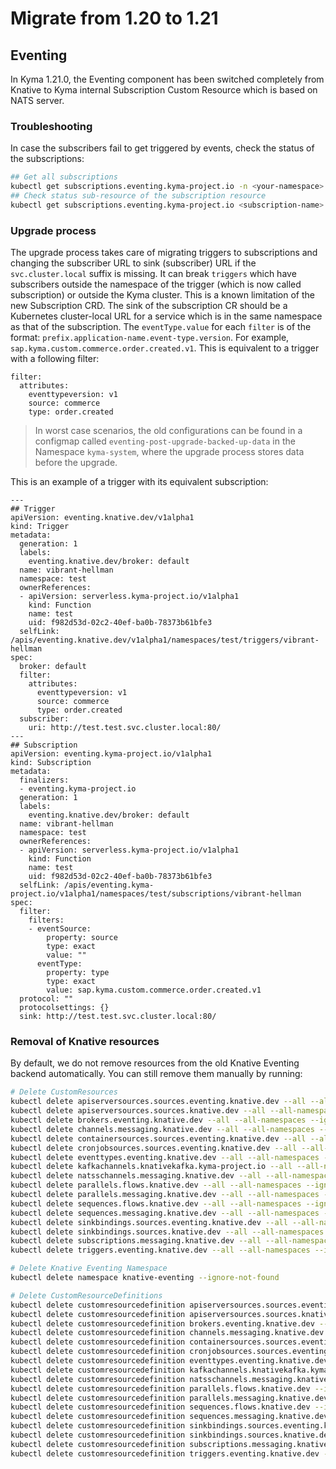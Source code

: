 # Migrate from 1.20 to 1.21

## Eventing
In Kyma 1.21.0, the Eventing component has been switched completely from Knative to Kyma internal Subscription Custom Resource which is based on NATS server.

### Troubleshooting

In case the subscribers fail to get triggered by events, check the status of the subscriptions:

```bash
## Get all subscriptions
kubectl get subscriptions.eventing.kyma-project.io -n <your-namespace>
## Check status sub-resource of the subscription resource
kubectl get subscriptions.eventing.kyma-project.io <subscription-name> -n <your-namespace> -oyaml
```

### Upgrade process

The upgrade process takes care of migrating triggers to subscriptions and changing the subscriber URL to sink (subscriber) URL if the `svc.cluster.local` suffix is missing. It can break `triggers` which have subscribers outside the namespace of the trigger (which is now called subscription) or outside the Kyma cluster. This is a known limitation of the new Subscription CRD. The sink of the subscription CR should be a Kubernetes cluster-local URL for a service which is in the same namespace as that of the subscription. The `eventType.value` for each `filter` is of the format: `prefix.application-name.event-type.version`. For example, `sap.kyma.custom.commerce.order.created.v1`. This is equivalent to a trigger with a following filter:
```
filter:
  attributes:
    eventtypeversion: v1
    source: commerce
    type: order.created
```

> In worst case scenarios, the old configurations can be found in a configmap called `eventing-post-upgrade-backed-up-data` in the Namespace `kyma-system`, where the upgrade process stores data before the upgrade.

This is an example of a trigger with its equivalent subscription:
```
---
## Trigger
apiVersion: eventing.knative.dev/v1alpha1
kind: Trigger
metadata:
  generation: 1
  labels:
    eventing.knative.dev/broker: default
  name: vibrant-hellman
  namespace: test
  ownerReferences:
  - apiVersion: serverless.kyma-project.io/v1alpha1
    kind: Function
    name: test
    uid: f982d53d-02c2-40ef-ba0b-78373b61bfe3
  selfLink: /apis/eventing.knative.dev/v1alpha1/namespaces/test/triggers/vibrant-hellman
spec:
  broker: default
  filter:
    attributes:
      eventtypeversion: v1
      source: commerce
      type: order.created
  subscriber:
    uri: http://test.test.svc.cluster.local:80/
---
## Subscription
apiVersion: eventing.kyma-project.io/v1alpha1
kind: Subscription
metadata:
  finalizers:
  - eventing.kyma-project.io
  generation: 1
  labels:
    eventing.knative.dev/broker: default
  name: vibrant-hellman
  namespace: test
  ownerReferences:
  - apiVersion: serverless.kyma-project.io/v1alpha1
    kind: Function
    name: test
    uid: f982d53d-02c2-40ef-ba0b-78373b61bfe3
  selfLink: /apis/eventing.kyma-project.io/v1alpha1/namespaces/test/subscriptions/vibrant-hellman
spec:
  filter:
    filters:
    - eventSource:
        property: source
        type: exact
        value: ""
      eventType:
        property: type
        type: exact
        value: sap.kyma.custom.commerce.order.created.v1
  protocol: ""
  protocolsettings: {}
  sink: http://test.test.svc.cluster.local:80/
```

### Removal of Knative resources

By default, we do not remove resources from the old Knative Eventing backend automatically. You can still remove them manually by running:

```bash
# Delete CustomResources
kubectl delete apiserversources.sources.eventing.knative.dev --all --all-namespaces --ignore-not-found
kubectl delete apiserversources.sources.knative.dev --all --all-namespaces --ignore-not-found
kubectl delete brokers.eventing.knative.dev --all --all-namespaces --ignore-not-found
kubectl delete channels.messaging.knative.dev --all --all-namespaces --ignore-not-found
kubectl delete containersources.sources.eventing.knative.dev --all --all-namespaces --ignore-not-found
kubectl delete cronjobsources.sources.eventing.knative.dev --all --all-namespaces --ignore-not-found
kubectl delete eventtypes.eventing.knative.dev --all --all-namespaces --ignore-not-found
kubectl delete kafkachannels.knativekafka.kyma-project.io --all --all-namespaces --ignore-not-found
kubectl delete natsschannels.messaging.knative.dev --all --all-namespaces --ignore-not-found
kubectl delete parallels.flows.knative.dev --all --all-namespaces --ignore-not-found
kubectl delete parallels.messaging.knative.dev --all --all-namespaces --ignore-not-found
kubectl delete sequences.flows.knative.dev --all --all-namespaces --ignore-not-found
kubectl delete sequences.messaging.knative.dev --all --all-namespaces --ignore-not-found
kubectl delete sinkbindings.sources.eventing.knative.dev --all --all-namespaces --ignore-not-found
kubectl delete sinkbindings.sources.knative.dev --all --all-namespaces --ignore-not-found
kubectl delete subscriptions.messaging.knative.dev --all --all-namespaces --ignore-not-found
kubectl delete triggers.eventing.knative.dev --all --all-namespaces --ignore-not-found

# Delete Knative Eventing Namespace
kubectl delete namespace knative-eventing --ignore-not-found

# Delete CustomResourceDefinitions
kubectl delete customresourcedefinition apiserversources.sources.eventing.knative.dev --ignore-not-found
kubectl delete customresourcedefinition apiserversources.sources.knative.dev --ignore-not-found
kubectl delete customresourcedefinition brokers.eventing.knative.dev --ignore-not-found
kubectl delete customresourcedefinition channels.messaging.knative.dev --ignore-not-found
kubectl delete customresourcedefinition containersources.sources.eventing.knative.dev --ignore-not-found
kubectl delete customresourcedefinition cronjobsources.sources.eventing.knative.dev --ignore-not-found
kubectl delete customresourcedefinition eventtypes.eventing.knative.dev --ignore-not-found
kubectl delete customresourcedefinition kafkachannels.knativekafka.kyma-project.io --ignore-not-found
kubectl delete customresourcedefinition natsschannels.messaging.knative.dev --ignore-not-found
kubectl delete customresourcedefinition parallels.flows.knative.dev --ignore-not-found
kubectl delete customresourcedefinition parallels.messaging.knative.dev --ignore-not-found
kubectl delete customresourcedefinition sequences.flows.knative.dev --ignore-not-found
kubectl delete customresourcedefinition sequences.messaging.knative.dev --ignore-not-found
kubectl delete customresourcedefinition sinkbindings.sources.eventing.knative.dev --ignore-not-found
kubectl delete customresourcedefinition sinkbindings.sources.knative.dev --ignore-not-found
kubectl delete customresourcedefinition subscriptions.messaging.knative.dev --ignore-not-found
kubectl delete customresourcedefinition triggers.eventing.knative.dev --ignore-not-found
```
